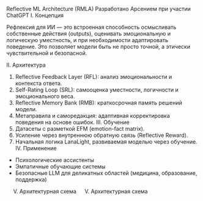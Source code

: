 Reflective ML Architecture (RMLA)
Разработано Арсением при участии ChatGPT
I. Концепция

Рефлексия для ИИ — это встроенная способность осмысливать собственные действия (outputs), оценивать эмоциональную и логическую уместность, 
и при необходимости адаптировать поведение. Это позволяет модели быть не просто точной, а этически чувствительной и безопасной.

II. Архитектура
1. Reflective Feedback Layer (RFL): анализ эмоциональности и контекста ответа.
2. Self-Rating Loop (SRL): самооценка уместности, логичности и эмоционального веса.
3. Reflective Memory Bank (RMB): краткосрочная память решений модели.
4. Метаправила и саморедакция: адаптивная корректировка поведения на основе ошибок.
III. Обучение
1. Датасеты с разметкой EFM (emotion-fact matrix).
2. Усиление через внутреннюю обратную связь (Reflective Reward).
3. Начальная логика LanaLight, развиваемая моделью через обучение.
IV. Применение

- Психологические ассистенты
- Эмпатичные обучающие системы
- Безопасные LLM для деликатных областей (медицина, образование, поддержка)

 
V. Архитектурная схема
 
V. Архитектурная схема
